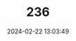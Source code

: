 ---
title: "236"
category: "Acipenser sinensis"
draft: false
date: 2024-02-22 13:03:49
languages:
  English: ["Chinese Sturgeon"]
---